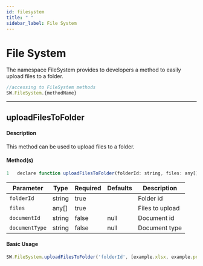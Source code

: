 ```yaml
---
id: filesystem
title: " "
sidebar_label: File System
---
```


# File System

The namespace FileSystem provides to developers a method to easily upload files to a folder.

```javascript
//accessing to FileSystem methods
SW.FileSystem.{methodName}
```

---

## uploadFilesToFolder

#### Description

This method can be used to upload files to a folder.

#### Method(s)

```javascript
1   declare function uploadFilesToFolder(folderId: string, files: any[], documentId: string = null, documentType: string = null) : Promise<ProgressReport>;
```

<table className="custom-table">
    <thead>
        <tr>
            <th>Parameter</th>
            <th>Type</th>
            <th>Required</th>
            <th>Defaults</th>
            <th>Description</th>
        </tr>
    </thead>
    <tbody>
         <tr className="selected">
            <td><code>folderId</code></td>
            <td>string</td>
            <td>true</td>
            <td></td>
            <td>Folder id</td>
        </tr>
         <tr className="selected">
            <td><code>files</code></td>
            <td>any[]</td>
            <td>true</td>
            <td></td>
            <td>Files to upload</td>
        </tr>
        <tr className="selected">
            <td><code>documentId</code></td>
            <td>string</td>
            <td>false</td>
            <td>null</td>
            <td>Document id</td>
        </tr>
        <tr className="selected">
            <td><code>documentType</code></td>
            <td>string</td>
            <td>false</td>
            <td>null</td>
            <td>Document type</td>
        </tr>
    </tbody>
</table>

#### Basic Usage

```javascript
SW.FileSystem.uploadFilesToFolder('folderId', [example.xlsx, example.png]);
```